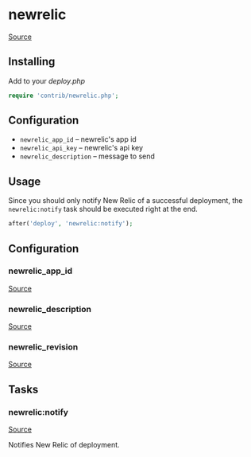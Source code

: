 <!-- DO NOT EDIT THIS FILE! -->
<!-- Instead edit contrib/newrelic.php -->
<!-- Then run bin/docgen -->

# newrelic

[Source](/contrib/newrelic.php)



## Installing

Add to your _deploy.php_

```php
require 'contrib/newrelic.php';
```

## Configuration

- `newrelic_app_id` – newrelic's app id
- `newrelic_api_key` – newrelic's api key
- `newrelic_description` – message to send

## Usage

Since you should only notify New Relic of a successful deployment, the `newrelic:notify` task should be executed right at the end.

```php
after('deploy', 'newrelic:notify');
```



## Configuration
### newrelic_app_id
[Source](https://github.com/deployphp/deployer/blob/master/contrib/newrelic.php#L30)





### newrelic_description
[Source](https://github.com/deployphp/deployer/blob/master/contrib/newrelic.php#L34)





### newrelic_revision
[Source](https://github.com/deployphp/deployer/blob/master/contrib/newrelic.php#L38)






## Tasks

### newrelic:notify
[Source](https://github.com/deployphp/deployer/blob/master/contrib/newrelic.php#L43)

Notifies New Relic of deployment.




